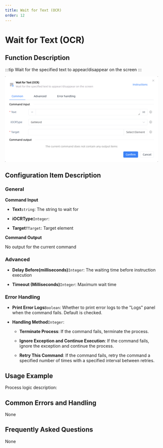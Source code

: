 ```yaml
---
title: Wait for Text (OCR)
order: 12
---
```


# Wait for Text (OCR)

## Function Description

:::tip 
Wait for the specified text to appear/disappear on the screen
:::

![Wait for Text (OCR)](../../assets/Wait%20for%20Text%20(OCR)_command.png)

## Configuration Item Description

### General

**Command Input**

- **Text**`string`: The string to wait for

- **iOCRType**`Integer`: 

- **Target**`TTarget`: Target element


**Command Output**

No output for the current command

### Advanced

- **Delay Before(milliseconds)**`Integer`: The waiting time before instruction execution

- **Timeout (Milliseconds)**`Integer`: Maximum wait time

### Error Handling

- **Print Error Logs**`Boolean`: Whether to print error logs to the "Logs" panel when the command fails. Default is checked. 

- **Handling Method**`Integer`:

    - **Terminate Process**: If the command fails, terminate the process.

    - **Ignore Exception and Continue Execution**: If the command fails, ignore the exception and continue the process.

    - **Retry This Command**: If the command fails, retry the command a specified number of times with a specified interval between retries.

## Usage Example

Process logic description:

## Common Errors and Handling

None

## Frequently Asked Questions

None

